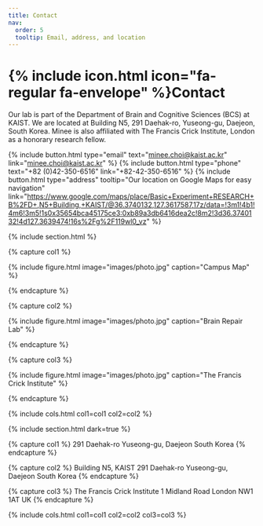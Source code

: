 ```yaml
---
title: Contact
nav:
  order: 5
  tooltip: Email, address, and location
---
```


# {% include icon.html icon="fa-regular fa-envelope" %}Contact

Our lab is part of the Department of Brain and Cognitive Sciences (BCS) at KAIST. We are located at Building N5, 291 Daehak-ro, Yuseong-gu, Daejeon, South Korea. Minee is also affiliated with The Francis Crick Institute, London as a honorary research fellow.

{%
  include button.html
  type="email"
  text="minee.choi@kaist.ac.kr"
  link="minee.choi@kaist.ac.kr"
%}
{%
  include button.html
  type="phone"
  text="+82 (0)42-350-6516"
  link="+82-42-350-6516"
%}
{%
  include button.html
  type="address"
  tooltip="Our location on Google Maps for easy navigation"
  link="https://www.google.com/maps/place/Basic+Experiment+RESEARCH+B%2FD+,N5+Building,+KAIST/@36.3740132,127.3617587,17z/data=!3m1!4b1!4m6!3m5!1s0x35654bca45175ce3:0xb89a3db6416dea2c!8m2!3d36.3740132!4d127.3639474!16s%2Fg%2F119wl0_vz"
%}

{% include section.html %}

{% capture col1 %}

{%
  include figure.html
  image="images/photo.jpg"
  caption="Campus Map"
%}

{% endcapture %}

{% capture col2 %}

{%
  include figure.html
  image="images/photo.jpg"
  caption="Brain Repair Lab"
%}

{% endcapture %}

{% capture col3 %}

{%
  include figure.html
  image="images/photo.jpg"
  caption="The Francis Crick Institute"
%}

{% endcapture %}

{% include cols.html col1=col1 col2=col2 %}

{% include section.html dark=true %}

{% capture col1 %}
291 Daehak-ro
Yuseong-gu, Daejeon
South Korea
{% endcapture %}

{% capture col2 %}
Building N5, KAIST
291 Daehak-ro
Yuseong-gu, Daejeon
South Korea
{% endcapture %}

{% capture col3 %}
The Francis Crick Institute
1 Midland Road
London NW1 1AT
UK
{% endcapture %}

{% include cols.html col1=col1 col2=col2 col3=col3 %}
